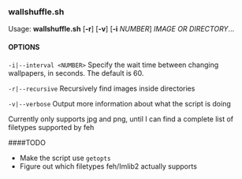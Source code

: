 ### wallshuffle.sh

Usage: **wallshuffle.sh** [**-r**] [**-v**] [**-i** *NUMBER*] *IMAGE OR DIRECTORY*...

#### OPTIONS
`-i|--interval <NUMBER>` Specify the wait time between changing wallpapers, in seconds. The default is 60.

`-r|--recursive` Recursively find images inside directories

`-v|--verbose` Output more information about what the script is doing

Currently only supports jpg and png, until I can find a complete list of filetypes supported by feh

####TODO
- Make the script use `getopts`
- Figure out which filetypes feh/Imlib2 actually supports
